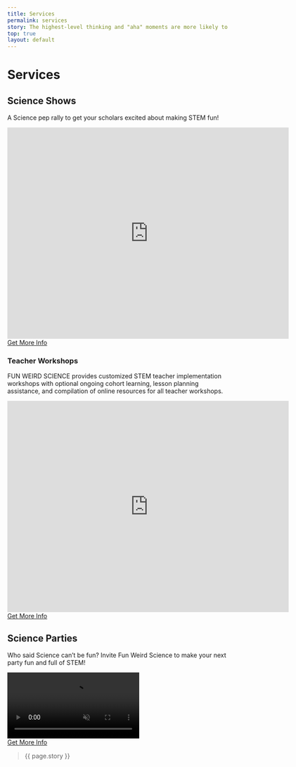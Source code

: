 ```yaml
---
title: Services
permalink: services
story: The highest-level thinking and "aha" moments are more likely to occur in an atmosphere of "exuberant discovery", where students of all ages retain that kindergarten enthusiasm of embracing each day with joy of learning.Who said Science can't be fun? Invite Fun Weird Science to make your next party fun and full of STEM!
top: true
layout: default
---
```


<div class = 'fulls shows'>
<div class = 'flex-in overlay'>
<h1>Services</h1>
</div>
</div>
<div class = 'bright flex-in'>
<div class = 'tripple'>
<h2 id = 'science-shows' class = 'center'>Science Shows</h2>
<p class = 'center'>A Science pep rally to get your scholars excited about making STEM fun!</p>
<div class = 'flex-in'>
  <iframe allowFullScreen frameborder="0" height="480" mozallowfullscreen src="https://player.vimeo.com/video/248979833" webkitAllowFullScreen width="640"></iframe>
</div>
<a class = 'submit' href = '{{site.baseurl}}/contact'>Get More Info</a>
</div>
</div>
<div class = 'dull flex-in'>
<div class = 'card'>
<h3 id = 'teacher-workshops'>Teacher Workshops</h3>
<p class = 'flex-in'>FUN WEIRD SCIENCE provides customized STEM teacher implementation workshops with optional ongoing cohort learning, lesson planning assistance, and compilation of online resources for all teacher workshops.</p>
<div class = 'flex-in'>
  <iframe allowFullScreen frameborder="0" height="480" mozallowfullscreen src="https://player.vimeo.com/video/122393396" webkitAllowFullScreen width="640"></iframe>
</div>
<a class = 'submit' href = '{{site.baseurl}}/contact'>Get More Info</a>
</div>
</div>
<div class = 'bright flex-in'>
<div class = 'card'>
<h2 id = 'science-parties'>Science Parties</h2>
<p class = 'center'>Who said Science can’t be fun? Invite Fun Weird Science to make your next party fun and full of STEM!</p>
<div class = 'film'>
    <video autoplay loop muted>
       <source src = 'https://funweirdscience.com/assets/party.mp4' type = 'video/mp4' >
    </video>
    <div class = 'volume'>
    <i class="fas fa-volume-up"></i>
  </div>   
</div>
<a class = 'submit' href = '{{site.baseurl}}/contact'>Get More Info</a>
</div>
</div>
<div class = 'ma-2 wrap_min'>
<blockquote> 
  <i class = 'icon icon-opens' aria-hidden = 'true'></i>
  {{ page.story }}
  <i class = 'icon icon-closes' aria-hidden = 'true'></i>
</blockquote>
